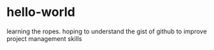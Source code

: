 # hello-world
learning the ropes. hoping to understand the gist of github to improve project management skills
